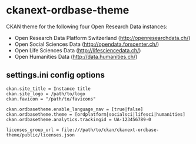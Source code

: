# ckanext-ordbase-theme

CKAN theme for the following four Open Research Data instances:

* Open Research Data Platform Switzerland (http://openresearchdata.ch/)
* Open Social Sciences Data (http://opendata.forscenter.ch/)
* Open Life Sciences Data (http://lifesciencedata.ch/)
* Open Humanities Data (http://data.humanities.ch/)

## settings.ini config options

```
ckan.site_title = Instance title
ckan.site_logo = /path/to/logo
ckan.favicon = "/path/to/favicons"

ckan.ordbasetheme.enable_language_nav = [true|false]
ckan.ordbasetheme.theme = [ordplatform|socialsci|lifesci|humanities]
ckan.ordbasetheme.analytics.trackingid = UA-123456789-0

licenses_group_url = file:///path/to/ckan/ckanext-ordbase-theme/public/licenses.json
```